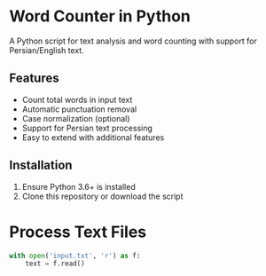 # Word Counter in Python

A Python script for text analysis and word counting with support for Persian/English text.

## Features
- Count total words in input text
- Automatic punctuation removal
- Case normalization (optional)
- Support for Persian text processing
- Easy to extend with additional features

## Installation

1. Ensure Python 3.6+ is installed
2. Clone this repository or download the script

# Process Text Files

```python
with open('input.txt', 'r') as f:
    text = f.read()
```